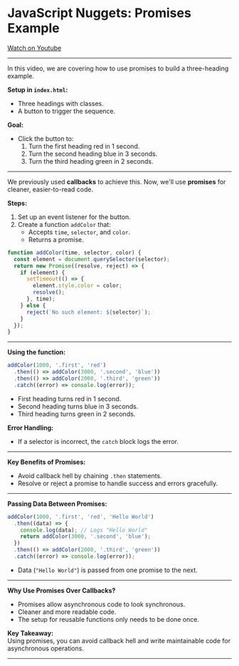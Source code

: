 
# JavaScript Nuggets: Promises Example

[Watch on Youtube](https://www.youtube.com/watch?v=GKVA6jYrgKc)

---

In this video, we are covering how to use promises to build a three-heading example.  

**Setup in `index.html`:**  
- Three headings with classes.
- A button to trigger the sequence.  

**Goal:**  
- Click the button to:  
  1. Turn the first heading red in 1 second.  
  2. Turn the second heading blue in 3 seconds.  
  3. Turn the third heading green in 2 seconds.  

---

We previously used **callbacks** to achieve this. Now, we'll use **promises** for cleaner, easier-to-read code.  

**Steps:**  
1. Set up an event listener for the button.  
2. Create a function `addColor` that:  
   - Accepts `time`, `selector`, and `color`.  
   - Returns a promise.  

```javascript
function addColor(time, selector, color) {
  const element = document.querySelector(selector);
  return new Promise((resolve, reject) => {
    if (element) {
      setTimeout(() => {
        element.style.color = color;
        resolve();
      }, time);
    } else {
      reject(`No such element: ${selector}`);
    }
  });
}
```

---

**Using the function:**  

```javascript
addColor(1000, '.first', 'red')
  .then(() => addColor(3000, '.second', 'blue'))
  .then(() => addColor(2000, '.third', 'green'))
  .catch((error) => console.log(error));
```

- First heading turns red in 1 second.  
- Second heading turns blue in 3 seconds.  
- Third heading turns green in 2 seconds.  

**Error Handling:**  
- If a selector is incorrect, the `catch` block logs the error.

---

**Key Benefits of Promises:**  
- Avoid callback hell by chaining `.then` statements.  
- Resolve or reject a promise to handle success and errors gracefully.

---

**Passing Data Between Promises:**  

```javascript
addColor(1000, '.first', 'red', 'Hello World')
  .then((data) => {
    console.log(data); // Logs "Hello World"
    return addColor(3000, '.second', 'blue');
  })
  .then(() => addColor(2000, '.third', 'green'))
  .catch((error) => console.log(error));
```

- Data (`"Hello World"`) is passed from one promise to the next.

---

**Why Use Promises Over Callbacks?**  
- Promises allow asynchronous code to look synchronous.  
- Cleaner and more readable code.  
- The setup for reusable functions only needs to be done once.  

**Key Takeaway:**  
Using promises, you can avoid callback hell and write maintainable code for asynchronous operations.

---

